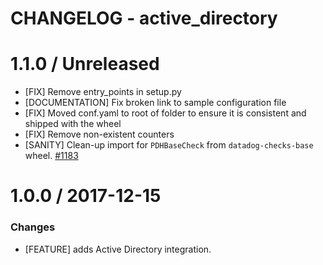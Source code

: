 # CHANGELOG - active_directory

1.1.0 / Unreleased
==================
* [FIX] Remove entry_points in setup.py
* [DOCUMENTATION] Fix broken link to sample configuration file
* [FIX] Moved conf.yaml to root of folder to ensure it is consistent and shipped with the wheel
* [FIX] Remove non-existent counters
* [SANITY] Clean-up import for `PDHBaseCheck` from `datadog-checks-base` wheel. [#1183][]

1.0.0 / 2017-12-15
==================

### Changes

* [FEATURE] adds Active Directory integration.

<!--- The following link definition list is generated by PimpMyChangelog --->
[#1183]: https://github.com/DataDog/integrations-core/issues/1183